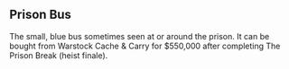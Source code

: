 ## Prison Bus

The small, blue bus sometimes seen at or around the prison. It can be bought from Warstock Cache & Carry for $550,000 after completing The Prison Break (heist finale).